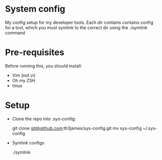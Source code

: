 System config
==========

My config setup for my developer tools. Each dir contains
contains config for a tool, which you must symlink to the correct
dir using the ./symlink command

# Pre-requisites
Before running this, you should install:
  
  * Vim (not vi)
  * Oh my ZSH
  * tmux

# Setup
* Clone the repo into .sys-config:

    git clone git@github.com:th3james/sys-config.git
    mv sys-config ~/.sys-config

* Symlink configs

    ./symlink
